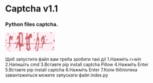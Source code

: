 # Captcha v1.1
<h3 align="left">Python files captcha.</h3>

![Tribes Download](/image/captcha.png)

Щоб запустити файл вам треба зробити такі дії
1.Нажміть r+win
2.Напишіть cmd
3.Вставте pip install captcha Pillow
4.Нажміть Enter
5.Вставте pip install captcha
6.Нажміть Enter
7.Коли бібліотека завантажиться можете запускати файл index.py
